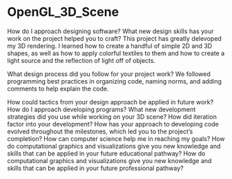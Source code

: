 # OpenGL_3D_Scene

How do I approach designing software?
  What new design skills has your work on the project helped you to craft?
This project has greatly delevoped my 3D rendering. I learned how to create a handful of simple 2D and 3D shapes, as well as how to apply colorful textiles to them and how to create a light source and the reflection of light off of objects. 
  
  What design process did you follow for your project work?
We followed programming best practices in organizing code, naming norms, and adding comments to help explain the code. 
  
  How could tactics from your design approach be applied in future work?
How do I approach developing programs?
  What new development strategies did you use while working on your 3D scene?
  How did iteration factor into your development?
  How has your approach to developing code evolved throughout the milestones, which led you to the project’s completion?
How can computer science help me in reaching my goals?
  How do computational graphics and visualizations give you new knowledge and skills that can be applied in your future educational pathway?
  How do computational graphics and visualizations give you new knowledge and skills that can be applied in your future professional pathway?
